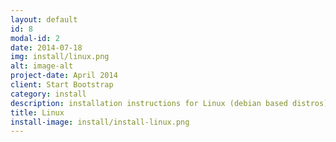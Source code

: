 ```yaml
---
layout: default
id: 8
modal-id: 2
date: 2014-07-18
img: install/linux.png
alt: image-alt
project-date: April 2014
client: Start Bootstrap
category: install
description: installation instructions for Linux (debian based distros)
title: Linux
install-image: install/install-linux.png
---
```

